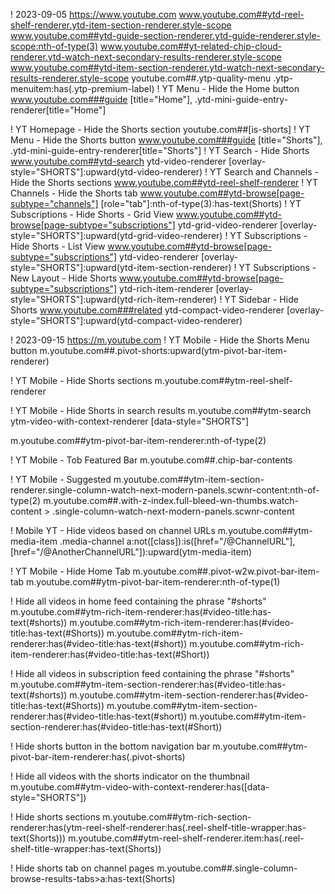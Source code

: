 ! 2023-09-05 https://www.youtube.com
www.youtube.com##ytd-reel-shelf-renderer.ytd-item-section-renderer.style-scope
www.youtube.com##ytd-guide-section-renderer.ytd-guide-renderer.style-scope:nth-of-type(3)
www.youtube.com##yt-related-chip-cloud-renderer.ytd-watch-next-secondary-results-renderer.style-scope
www.youtube.com##ytd-item-section-renderer.ytd-watch-next-secondary-results-renderer.style-scope
youtube.com##.ytp-quality-menu .ytp-menuitem:has(.ytp-premium-label)
! YT Menu - Hide the Home button
www.youtube.com###guide [title="Home"], .ytd-mini-guide-entry-renderer[title="Home"]


! YT Homepage - Hide the Shorts section
youtube.com##[is-shorts]
! YT Menu - Hide the Shorts button
www.youtube.com###guide [title="Shorts"], .ytd-mini-guide-entry-renderer[title="Shorts"]
! YT Search - Hide Shorts
www.youtube.com##ytd-search ytd-video-renderer [overlay-style="SHORTS"]:upward(ytd-video-renderer)
! YT Search and Channels - Hide the Shorts sections
www.youtube.com##ytd-reel-shelf-renderer
! YT Channels - Hide the Shorts tab
www.youtube.com##ytd-browse[page-subtype="channels"] [role="tab"]:nth-of-type(3):has-text(Shorts)
! YT Subscriptions - Hide Shorts - Grid View
www.youtube.com##ytd-browse[page-subtype="subscriptions"] ytd-grid-video-renderer [overlay-style="SHORTS"]:upward(ytd-grid-video-renderer)
! YT Subscriptions - Hide Shorts - List View
www.youtube.com##ytd-browse[page-subtype="subscriptions"] ytd-video-renderer [overlay-style="SHORTS"]:upward(ytd-item-section-renderer)
! YT Subscriptions - New Layout - Hide Shorts
www.youtube.com##ytd-browse[page-subtype="subscriptions"] ytd-rich-item-renderer [overlay-style="SHORTS"]:upward(ytd-rich-item-renderer)
! YT Sidebar - Hide Shorts
www.youtube.com###related ytd-compact-video-renderer [overlay-style="SHORTS"]:upward(ytd-compact-video-renderer)


! 2023-09-15 https://m.youtube.com
! YT Mobile - Hide the Shorts Menu button
m.youtube.com##.pivot-shorts:upward(ytm-pivot-bar-item-renderer)

! YT Mobile - Hide Shorts sections
m.youtube.com##ytm-reel-shelf-renderer

! YT Mobile - Hide Shorts in search results
m.youtube.com##ytm-search ytm-video-with-context-renderer [data-style="SHORTS"]

m.youtube.com##ytm-pivot-bar-item-renderer:nth-of-type(2)

! YT Mobile - Tob Featured Bar
m.youtube.com##.chip-bar-contents

! YT Mobile - Suggested
m.youtube.com##ytm-item-section-renderer.single-column-watch-next-modern-panels.scwnr-content:nth-of-type(2)
m.youtube.com##.with-z-index.full-bleed-wn-thumbs.watch-content > .single-column-watch-next-modern-panels.scwnr-content

! Mobile YT - Hide videos based on channel URLs
m.youtube.com##ytm-media-item .media-channel a:not([class]):is([href="/@ChannelURL"], [href="/@AnotherChannelURL"]):upward(ytm-media-item)

! YT Mobile - Hide Home Tab
m.youtube.com##.pivot-w2w.pivot-bar-item-tab
m.youtube.com##ytm-pivot-bar-item-renderer:nth-of-type(1)


! Hide all videos in home feed containing the phrase "#shorts"
m.youtube.com##ytm-rich-item-renderer:has(#video-title:has-text(#shorts))
m.youtube.com##ytm-rich-item-renderer:has(#video-title:has-text(#Shorts))
m.youtube.com##ytm-rich-item-renderer:has(#video-title:has-text(#short))
m.youtube.com##ytm-rich-item-renderer:has(#video-title:has-text(#Short))

! Hide all videos in subscription feed containing the phrase "#shorts"
m.youtube.com##ytm-item-section-renderer:has(#video-title:has-text(#shorts))
m.youtube.com##ytm-item-section-renderer:has(#video-title:has-text(#Shorts))
m.youtube.com##ytm-item-section-renderer:has(#video-title:has-text(#short))
m.youtube.com##ytm-item-section-renderer:has(#video-title:has-text(#Short))

! Hide shorts button in the bottom navigation bar
m.youtube.com##ytm-pivot-bar-item-renderer:has(.pivot-shorts)

! Hide all videos with the shorts indicator on the thumbnail
m.youtube.com##ytm-video-with-context-renderer:has([data-style="SHORTS"])

! Hide shorts sections
m.youtube.com##ytm-rich-section-renderer:has(ytm-reel-shelf-renderer:has(.reel-shelf-title-wrapper:has-text(Shorts)))
m.youtube.com##ytm-reel-shelf-renderer.item:has(.reel-shelf-title-wrapper:has-text(Shorts))

! Hide shorts tab on channel pages
m.youtube.com##.single-column-browse-results-tabs>a:has-text(Shorts)
